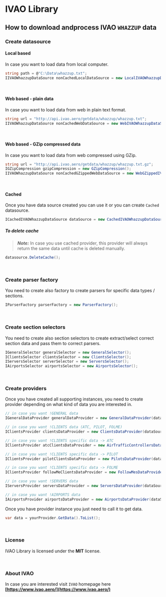 # IVAO Library

## How to download andprocess IVAO `WHAZZUP` data

### Create datasource


#### Local based

In case you want to load data from local computer.

```csharp
string path = @"C:\Data\whazzup.txt";
IIVAOWhazzupDataSource nonCachedLocalDataSource = new LocalIVAOWhazzupDataSource(path);
```

<br />

#### Web based - plain data

In case you want to load data from web in plain text format.

```csharp
string url = "http://api.ivao.aero/getdata/whazzup/whazzup.txt";
IIVAOWhazzupDataSource nonCachedWebDataSource = new WebIVAOWhazzupDataSource(url);
```

<br />

#### Web based - GZip compressed data

In case you want to load data from web compressed using GZip.

```csharp
string url = "http://api.ivao.aero/getdata/whazzup/whazzup.txt.gz";
IGZipCompression gzipCompression = new GZipCompression();
IIVAOWhazzupDataSource nonCachedGZippedWebDataSource = new WebGZippedIVAOWhazzupDataSource(url, gzipCompression);
```

<br />

#### Cached

Once you have data source created you can use it or you can create `Cached` datasource.

```csharp
ICachedIVAOWhazzupDataSource dataSource = new CachedIVAOWhazzupDataSource(nonCachedWebDataSource);
``` 

##### To delete cache

> **_Note:_** In case you use cached provider, this provider will always return the same data until cache is deleted manually.

```csharp
datasource.DeleteCache();
```

<br />

### Create parser factory

You need to create also factory to create parsers for specific data types / sections.

```csharp
IParserFactory parserFactory = new ParserFactory();
```

<br />

### Create section selectors

You need to create also section selectors to create extract/select correct section data and pass them to correct parsers.

```csharp
IGeneralSelector generalSelector = new GeneralSelector();
IClientsSelector clientsSelector = new ClientsSelector();
IServersSelector serverSelector = new ServersSelector();
IAirportsSelector airportsSelector = new AirportsSelector();
```

<br />

### Create providers

Once you have created all supporting instances, you need to create provider depending on what kind of data you are interested in.

```csharp
// in case you want !GENERAL data
IGeneralDataProvider generalDataProvider = new GeneralDataProvider(dataSource, parserFactory, generalSelector);

// in case you want !CLIENTS data (ATC, PILOT, FOLME)
IClientsProvider clientsDataProvider = new ClientsDataProvider(dataSource, parserFactory, clientsSelector);

// in case you want !CLIENTS specific data -> ATC
IClientsProvider atcClientsDataProvider = new AirTrafficControllersDataProvider(dataSource, parserFactory, clientsSelector);

// in case you want !CLIENTS specific data -> PILOT
IClientsProvider pilotClientsDataProvider = new PilotsDataProvider(dataSource, parserFactory, clientsSelector);

// in case you want !CLIENTS specific data -> FOLME
IClientsProvider followMeClientsDataProvider = new FollowMesDataProvider(dataSource, parserFactory, clientsSelector);

// in case you want !SERVERS data
IServersProvider serversDataProvider = new ServersDataProvider(dataSource, parserFactory, serverSelector);

// in case you want !AIRPORTS data
IAirportsProvider airportsDataProvider = new AirportsDataProvider(dataSource, parserFactory, airportsSelector);
```

Once you have provider instance you just need to call it to get data.

```csharp
var data = yourProvider.GetData().ToList();
```

<br />

### License

IVAO Library is licensed under the **MIT** license.

<br />

### About IVAO

In case you are interested visit `IVAO` homepage here **[https://www.ivao.aero/](https://www.ivao.aero/)**